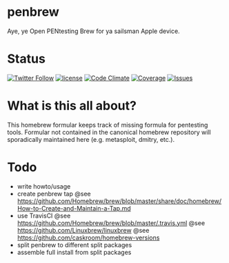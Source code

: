 # penbrew
Aye, ye Open PENtesting Brew for ya sailsman Apple device.

# Status
[![Twitter Follow](https://img.shields.io/twitter/follow/feffi1.svg?style=social&label=Follow&maxAge=2592000&style=flat)]()
[![license](https://img.shields.io/github/license/feffi/homebrew-penbrew.svg?maxAge=2592000&style=flat)]()
[![Code Climate](https://img.shields.io/codeclimate/github/feffi/homebrew-penbrew.svg?maxAge=2592000&style=flat)]()
[![Coverage](https://img.shields.io/codeclimate/coverage/github/feffi/homebrew-penbrew.svg?maxAge=2592000&style=flat)]()
[![Issues](https://img.shields.io/codeclimate/issues/github/feffi/homebrew-penbrew.svg?maxAge=2592000&style=flat)]()

# What is this all about?
This homebrew formular keeps track of missing formula for pentesting tools.
Formular not contained in the canonical homebrew repository will sporadically maintained here (e.g. metasploit, dmitry, etc.).

# Todo
* write howto/usage
* create penbrew tap
@see https://github.com/Homebrew/brew/blob/master/share/doc/homebrew/How-to-Create-and-Maintain-a-Tap.md
* use TravisCI
@see https://github.com/Homebrew/brew/blob/master/.travis.yml
@see https://github.com/Linuxbrew/linuxbrew
@see https://github.com/caskroom/homebrew-versions
* split penbrew to different split packages
* assemble full install from split packages
